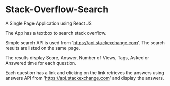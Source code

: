 # Stack-Overflow-Search

A Single Page Application using React JS

The App has a  textbox to search stack overflow.

Simple search API is used from  'https://api.stackexchange.com'. The search results are listed on the same page.

The results display Score, Answer, Number of Views, Tags, Asked or Answered time for each question.

Each question has a link and clicking on the link retrieves the answers using answers API from 'https://api.stackexchange.com' and display the answers.
